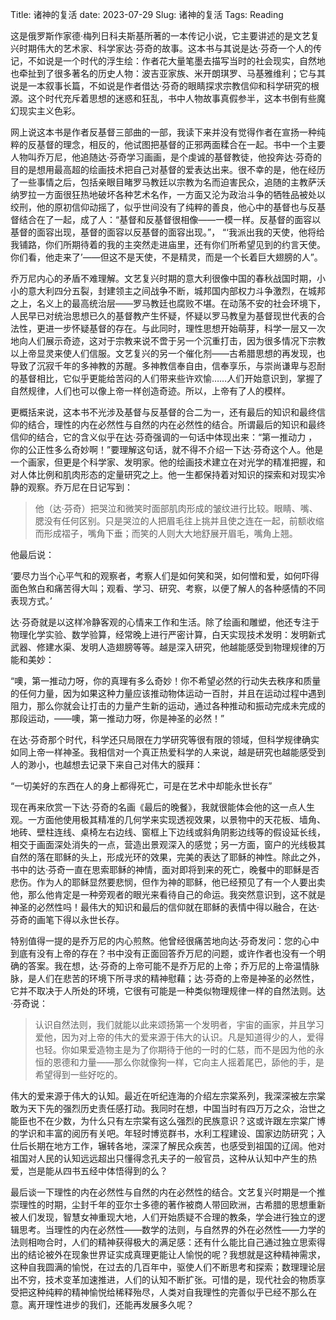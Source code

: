 Title: 诸神的复活
date: 2023-07-29
Slug: 诸神的复活
Tags: Reading



这是俄罗斯作家德·梅列日科夫斯基所著的一本传记小说，它主要讲述的是文艺复兴时期伟大的艺术家、科学家达·芬奇的故事。这本书与其说是达·芬奇一个人的传记，不如说是一个时代的浮生绘：作者花大量笔墨去描写当时的社会现实，自然地也牵扯到了很多著名的历史人物：波吉亚家族、米开朗琪罗、马基雅维利；它与其说是一本叙事长篇，不如说是作者借达·芬奇的眼睛探求宗教信仰和科学研究的根源。这个时代充斥着思想的迷惑和狂乱，书中人物故事真假参半，这本书倒有些魔幻现实主义色彩。


网上说这本书是作者反基督三部曲的一部，我读下来并没有觉得作者在宣扬一种纯粹的反基督的理念，相反的，他试图把基督的正邪两面糅合在一起。书中一个主要人物叫乔万尼，他追随达·芬奇学习画画，是个虔诚的基督教徒，他投奔达·芬奇的目的是想用最高超的绘画技术把自己对基督的爱表达出来。很不幸的是，他在经历了一些事情之后，包括亲眼目睹罗马教廷以宗教为名而迫害民众，追随的主教萨沃纳罗拉一方面很狂热地破坏各种艺术名作，一方面又沦为政治斗争的牺牲品被处以绞刑，他的原初信仰动摇了，似乎世间没有了纯粹的善良，他心中的基督也与反基督结合在了一起，成了人：“基督和反基督很相像——一模一样。反基督的面容以基督的面容出现，基督的面容以反基督的面容出现。”， “‘我派出我的天使，他将给我铺路，你们所期待着的我的主突然走进庙里，还有你们所希望见到的约言天使。你们看，他走来了’——但这不是天使，不是精灵，而是一个长着巨大翅膀的人”。


乔万尼内心的矛盾不难理解。文艺复兴时期的意大利很像中国的春秋战国时期，小小的意大利四分五裂，封建领主之间战争不断，城邦国内部权力斗争激烈，在城邦之上，名义上的最高统治层——罗马教廷也腐败不堪。在动荡不安的社会环境下，人民早已对统治思想已久的基督教产生怀疑，怀疑以罗马教皇为基督现世代表的合法性，更进一步怀疑基督的存在。与此同时，理性思想开始萌芽，科学一层又一次地向人们展示奇迹，这对于宗教来说不啻于另一个沉重打击，因为很多情况下宗教以上帝显灵来使人们信服。文艺复兴的另一个催化剂——古希腊思想的再发现，也导致了沉寂千年的多神教的苏醒。多神教信奉自由，信奉享乐，与崇尚谦卑与忍耐的基督相比，它似乎更能给苦闷的人们带来些许欢愉……人们开始意识到，掌握了自然规律，人们也可以像上帝一样创造奇迹。所以，上帝有了人的模样。


更概括来说，这本书不光涉及基督与反基督的合二为一，还有最后的知识和最终信仰的结合，理性的内在必然性与自然的内在必然性的结合。所谓最后的知识和最终信仰的结合，它的含义似乎在达·芬奇强调的一句话中体现出来：“第一推动力 ，你的公正性多么奇妙啊！”要理解这句话，就不得不介绍一下达·芬奇这个人。他是一个画家，但更是个科学家、发明家。他的绘画技术建立在对光学的精准把握，和对人体比例和肌肉形态的定量研究之上。他一生都保持着对知识的探索和对现实冷静的观察。乔万尼在日记写到：

> 他（达·芬奇）把哭泣和微笑时面部肌肉形成的皱纹进行比较。眼睛、嘴、腮没有任何区别。只是哭泣的人把眉毛往上挑并且使之连在一起，前额收缩而形成褶子，嘴角下垂；而笑的人则大大地舒展开眉毛，嘴角上翘。

他最后说：

‘要尽力当个心平气和的观察者，考察人们是如何笑和哭，如何憎和爱，如何吓得面色煞白和痛苦得大叫；观看、学习、研究、考察，以便了解人的各种感情的不同表现方式。’


达·芬奇就是以这样冷静客观的心情来工作和生活。除了绘画和雕塑，他还专注于物理化学实验、数学验算，经常晚上进行严密计算，白天实现技术发明：发明新式武器、修建水渠、发明人造翅膀等等。越是深入研究，他越能感受到物理规律的万能和美妙：

“噢，第一推动力呀，你的真理有多么奇妙！你不希望必然的行动失去秩序和质量的任何力量，因为如果这种力量应该推动物体运动一百肘，并且在运动过程中遇到阻力，那么你就会让打击的力量产生新的运动，通过各种推动和振动完成未完成的那段运动，——噢，第一推动力呀，你是神圣的必然！”


在达·芬奇那个时代，科学还只局限在力学研究等很有限的领域，但科学规律确实如同上帝一样神圣。我相信对一个真正热爱科学的人来说，越是研究也越能感受到人的渺小，也越想去记录下来自己对伟大的膜拜：

“一切美好的东西在人的身上都得死亡，可是在艺术中却能永世长存”


现在再来欣赏一下达·芬奇的名画《最后的晚餐》，我就很能体会他的这一点人生观。一方面他使用极其精准的几何学来实现透视效果，以景物中的天花板、墙角、地砖、壁柱连线、桌椅左右边线、窗框上下边线或斜角阴影边线等的假设延长线，相交于画面深处消失的一点，营造出景观深入的感觉；另一方面，窗户的光线极其自然的落在耶稣的头上，形成光环的效果，完美的表达了耶稣的神性。除此之外，书中的达·芬奇一直在思索耶稣的神情，面对即将到来的死亡，晚餐中的耶稣是否悲伤。作为人的耶稣显然要悲悯，但作为神的耶稣，他已经预见了有一个人要出卖他，那么他肯定是一种旁观者的眼光来看待自己的命运。我突然意识到，这不就是神圣的必然性吗！最伟大的知识和最后的信仰就在耶稣的表情中得以融合，在达·芬奇的画笔下得以永世长存。


特别值得一提的是乔万尼的内心煎熬。他曾经很痛苦地向达·芬奇发问：您的心中到底有没有上帝的存在？书中没有正面回答乔万尼的问题，或许作者也没有一个明确的答案。我在想，达·芬奇的上帝可能不是乔万尼的上帝；乔万尼的上帝温情脉脉，是人们在悲苦的环境下所寻求的精神慰藉；达·芬奇的上帝是神圣的必然性，它并不取决于人所处的环境，它很有可能是一种类似物理规律一样的自然法则。达·芬奇说：

> 认识自然法则，我们就能以此来颂扬第一个发明者，宇宙的画家，并且学习爱他，因为对上帝的伟大的爱来源于伟大的认识。凡是知道得少的人，爱得也轻。你如果爱造物主是为了你期待于他的一时的仁慈，而不是因为他的永恒的恩德和力量——那么你就像狗一样，它向主人摇着尾巴，舔他的手，是希望得到一些好吃的。


伟大的爱来源于伟大的认知。最近在听纪连海的介绍左宗棠系列，我深深被左宗棠敢为天下先的强烈历史责任感打动。我同时在想，中国当时有四万万之众，治世之能臣也不在少数，为什么只有左宗棠有这么强烈的民族意识？这或许跟左宗棠广博的学识和丰富的阅历有关吧。年轻时博览群书，水利工程建设、国家边防研究；入仕后长期在地方工作，辗转各地，深深了解民众疾苦，也感受到祖国的辽阔。他对祖国对人民的认知远远超出只懂得念孔夫子的一般官员，这种从认知中产生的热爱，岂是能从四书五经中体悟得到的么？


最后谈一下理性的内在必然性与自然的内在必然性的结合。文艺复兴时期是一个推崇理性的时期，尘封千年的亚尔士多德的著作被商人带回欧洲，古希腊的思想重新被人们发现，智慧女神重现大地，人们开始质疑不合理的教条，学会进行独立的逻辑思考。当理性的内在必然性——数学的法则，与自然界的外在必然性——力学的法则相吻合时，人们的精神获得极大的满足感：还有什么能比自己通过独立思索得出的结论被外在现象世界证实成真理更能让人愉悦的呢？我想就是这种精神需求，这种自我圆满的愉悦，在过去的几百年中，驱使人们不断思考和探索；数理理论层出不穷，技术变革加速推进，人们的认知不断扩张。可惜的是，现代社会的物质享受把这种纯粹的精神愉悦给稀释殆尽，人类对自我理性的完善似乎已经不那么在意。离开理性进步的我们，还能再发展多久呢？